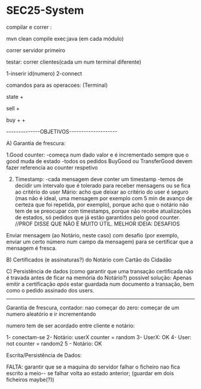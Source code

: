 ﻿# SEC25-System

compilar e correr :

mvn clean compile exec:java
(em cada módulo)

correr servidor primeiro

testar:
correr clientes(cada um num terminal diferente)

 1-inserir id(numero) 
 2-connect
 
comandos para as operacoes:
(Terminal)

state + <goodID>

sell + <goodID>

buy + <sellerID> + <goodID> 
 
 
--------------OBJETIVOS--------------------

 A) Garantia de frescura:

 1.Good counter:
 -começa num dado valor e é incrementado sempre que o good muda de estado
 -todos os pedidos BuyGood ou TransferGood devem fazer referencia ao counter respetivo
 
 2. Timestamp:
 -cada mensagem deve conter um timestamp
 -temos de decidir um intervalo que é tolerado para receber mensagens ou se fica ao critério do user
 Mário: acho que deixar ao critério do user é seguro (mas não é ideal, uma mensagem por exemplo com 5 min de avanço de certeza que foi repetida, por exemplo), porque acho que o notário não tem de se preocupar com timestamps, porque não recebe atualizações de estados, só pedidos que já estão garantidos pelo good counter. 
 //PROF DISSE QUE NÃO É MUITO ÚTIL. MELHOR IDEIA: DESAFIOS
 
Enviar mensagem (ao Notário, neste caso) com desafio (por exemplo, enviar um certo número num campo da mensagem) para se certificar que a mensagem é fresca.
 
 
 B) Certificados (e assinaturas?) do Notário com Cartão do Cidadão
 
 C) Persistência de dados (como garantir que uma transação certificada não é travada antes de ficar na memória do Notário?)
 possível solução: Apenas emitir a certificação *após* estar guardada num documento a transação, bem como o pedido assinado dos users.
 
 -----------------------------------------------
 
 
 Garantia de frescura, 
 contador: 
   nao começar do zero: começar de um numero aleatório e ir incrementando
   
   numero tem de ser acordado entre cliente e notário:
   
   1- conectam-se
   2- Notário: userX counter = random
   3- UserX: OK
   4- User: not counter = random2
   5 - Notário: OK
   
  
  Escrita/Persistência de Dados:
  
  FALTA: garantir que se a maquina do servidor falhar o ficheiro nao fica escrito a meio-- se falhar volta ao estado anterior; (guardar em dois ficheiros maybe(?))
   
 
